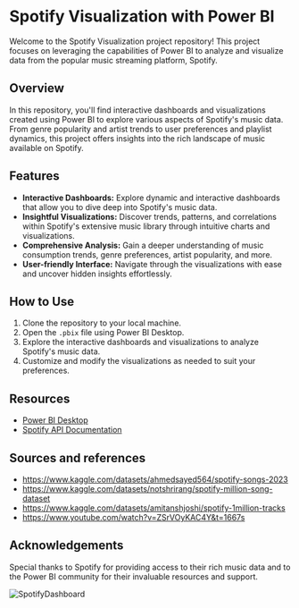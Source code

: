 # Spotify Visualization with Power BI

Welcome to the Spotify Visualization project repository! This project focuses on leveraging the capabilities of Power BI to analyze and visualize data from the popular music streaming platform, Spotify.

## Overview

In this repository, you'll find interactive dashboards and visualizations created using Power BI to explore various aspects of Spotify's music data. From genre popularity and artist trends to user preferences and playlist dynamics, this project offers insights into the rich landscape of music available on Spotify.

## Features

- **Interactive Dashboards:** Explore dynamic and interactive dashboards that allow you to dive deep into Spotify's music data.
- **Insightful Visualizations:** Discover trends, patterns, and correlations within Spotify's extensive music library through intuitive charts and visualizations.
- **Comprehensive Analysis:** Gain a deeper understanding of music consumption trends, genre preferences, artist popularity, and more.
- **User-friendly Interface:** Navigate through the visualizations with ease and uncover hidden insights effortlessly.

## How to Use

1. Clone the repository to your local machine.
2. Open the `.pbix` file using Power BI Desktop.
3. Explore the interactive dashboards and visualizations to analyze Spotify's music data.
4. Customize and modify the visualizations as needed to suit your preferences.

## Resources

- [Power BI Desktop](https://powerbi.microsoft.com/en-us/desktop/)
- [Spotify API Documentation](https://developer.spotify.com/documentation/web-api/)

## Sources and references

- https://www.kaggle.com/datasets/ahmedsayed564/spotify-songs-2023
- https://www.kaggle.com/datasets/notshrirang/spotify-million-song-dataset
- https://www.kaggle.com/datasets/amitanshjoshi/spotify-1million-tracks
- https://www.youtube.com/watch?v=ZSrVOyKAC4Y&t=1667s

## Acknowledgements

Special thanks to Spotify for providing access to their rich music data and to the Power BI community for their invaluable resources and support.

![SpotifyDashboard](https://github.com/shubham763/Spotify/assets/60926838/38b4e137-4f1d-4e08-bcf7-f8dcbadf9e1b)



